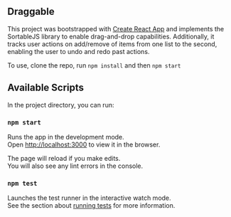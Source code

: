 ## Draggable

This project was bootstrapped with [Create React App](https://github.com/facebook/create-react-app) and implements the SortableJS library to enable drag-and-drop capabilities. Additionally, it tracks user actions on add/remove of items from one list to the second, enabling the user to undo and redo past actions.

To use, clone the repo, run `npm install` and then `npm start`

## Available Scripts

In the project directory, you can run:

### `npm start`

Runs the app in the development mode.<br />
Open [http://localhost:3000](http://localhost:3000) to view it in the browser.

The page will reload if you make edits.<br />
You will also see any lint errors in the console.

### `npm test`

Launches the test runner in the interactive watch mode.<br />
See the section about [running tests](https://facebook.github.io/create-react-app/docs/running-tests) for more information.
